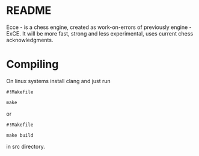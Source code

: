 # README #

Ecce - is a chess engine, created as work-on-errors of previously engine - ExCE. It will be more fast, strong and less experimental, uses current chess acknowledgments.

# Compiling #

On linux systems install clang and just run 
```
#!Makefile

make
```
 or 
```
#!Makefile

make build
```
 in src directory.